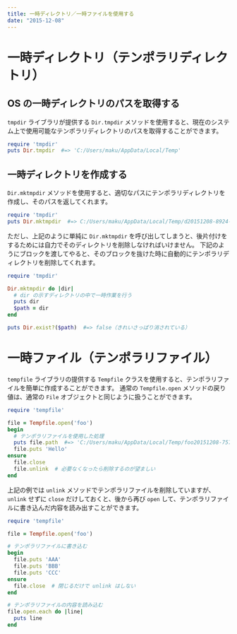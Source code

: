 ```yaml
---
title: 一時ディレクトリ／一時ファイルを使用する
date: "2015-12-08"
---
```


一時ディレクトリ（テンポラリディレクトリ）
====

OS の一時ディレクトリのパスを取得する
----

`tmpdir` ライブラリが提供する `Dir.tmpdir` メソッドを使用すると、現在のシステム上で使用可能なテンポラリディレクトリのパスを取得することができます。

```ruby
require 'tmpdir'
puts Dir.tmpdir  #=> 'C:/Users/maku/AppData/Local/Temp'
```

一時ディレクトリを作成する
---

`Dir.mktmpdir` メソッドを使用すると、適切なパスにテンポラリディレクトリを作成し、そのパスを返してくれます。

```ruby
require 'tmpdir'
puts Dir.mktmpdir  #=> C:/Users/maku/AppData/Local/Temp/d20151208-8924-qjbjiq
```

ただし、上記のように単純に `Dir.mktmpdir` を呼び出してしまうと、後片付けをするためには自力でそのディレクトリを削除しなければいけません。
下記のようにブロックを渡してやると、そのブロックを抜けた時に自動的にテンポラリディレクトリを削除してくれます。

```ruby
require 'tmpdir'

Dir.mktmpdir do |dir|
  # dir の示すディレクトリの中で一時作業を行う
  puts dir
  $path = dir
end

puts Dir.exist?($path)  #=> false（きれいさっぱり消されている）
```


一時ファイル（テンポラリファイル）
====

`tempfile` ライブラリの提供する `Tempfile` クラスを使用すると、テンポラリファイルを簡単に作成することができます。
通常の `Tempfile.open` メソッドの戻り値は、通常の `File` オブジェクトと同じように扱うことができます。

```ruby
require 'tempfile'

file = Tempfile.open('foo')
begin
  # テンポラリファイルを使用した処理
  puts file.path  #=> 'C:/Users/maku/AppData/Local/Temp/foo20151208-7572-u08rd5'
  file.puts 'Hello'
ensure
  file.close
  file.unlink  # 必要なくなったら削除するのが望ましい
end
```

上記の例では `unlink` メソッドでテンポラリファイルを削除していますが、`unlink` せずに `close` だけしておくと、後から再び `open` して、テンポラリファイルに書き込んだ内容を読み出すことができます。

```ruby
require 'tempfile'

file = Tempfile.open('foo')

# テンポラリファイルに書き込む
begin
  file.puts 'AAA'
  file.puts 'BBB'
  file.puts 'CCC'
ensure
  file.close  # 閉じるだけで unlink はしない
end

# テンポラリファイルの内容を読み込む
file.open.each do |line|
  puts line
end
```

